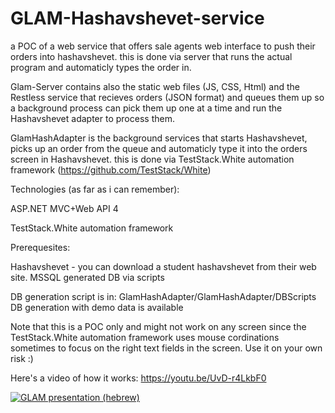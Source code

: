 # GLAM-Hashavshevet-service
a POC of a web service that offers sale agents web interface to push their orders into hashavshevet.
this is done via server that runs the actual program and automaticly types the order in.

Glam-Server contains also the static web files (JS, CSS, Html) and the Restless service that recieves orders (JSON format)
and queues them up so a background process can pick them up one at a time and run the Hashavshevet adapter to process them.

GlamHashAdapter is the background services that starts Hashavshevet, picks up an order from the queue and automaticly type it into the orders screen in Hashavshevet.
this is done via TestStack.White automation framework (https://github.com/TestStack/White)

Technologies (as far as i can remember):

ASP.NET MVC+Web API 4

TestStack.White automation framework


Prerequesites:

Hashavshevet - you can download a student hashavshevet from their web site.
MSSQL
generated DB via scripts

DB generation script is in: GlamHashAdapter/GlamHashAdapter/DBScripts
DB generation with demo data is available

Note that this is a POC only and might not work on any screen since the TestStack.White automation framework uses mouse cordinations sometimes to focus on the right text fields in the screen.
Use it on your own risk :)

Here's a video of how it works:
https://youtu.be/UvD-r4LkbF0

[![GLAM presentation (hebrew)](http://img.youtube.com/vi/UvD-r4LkbF0/0.jpg)](https://youtu.be/UvD-r4LkbF0)


